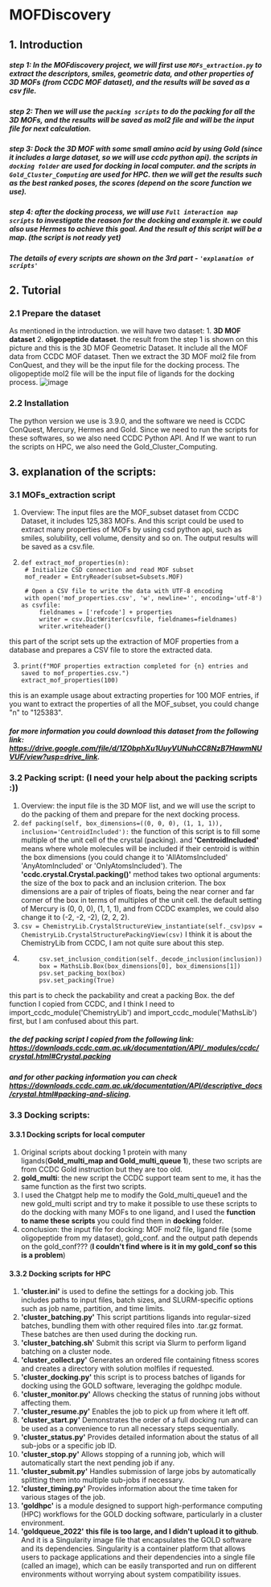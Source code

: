 # MOFDiscovery
## 1. Introduction
##### step 1: In the MOFdiscovery project, we will first use ```MOFs_extraction.py``` to extract the descriptors, smiles, geometric data, and other properties of 3D MOFs (from CCDC MOF dataset), and the results will be saved as a csv file. 
##### step 2: Then we will use the ```packing scripts``` to do the packing for all the 3D MOFs, and the results will be saved as mol2 file and will be the input file for next calculation. 
##### step 3: Dock the 3D MOF with some small amino acid by using Gold (since it includes a large dataset, so we will use ccdc python api). the scripts in ```docking folder``` are used for docking in local computer. and the scripts in ```Gold_Cluster_Computing``` are used for HPC. then we will get the results such as the best ranked poses, the scores (depend on the score function we use).
##### step 4: after the docking process, we will use ```Full interaction map scripts``` to investigate the reason for the docking and example it. we could also use Hermes to achieve this goal. And the result of this script will be a map. (the script is not ready yet)
##### The details of every scripts are shown on the 3rd part - ```'explanation of scripts'```


## 2. Tutorial
### 2.1 Prepare the dataset
As mentioned in the introduction. we will have two dataset: 1. **3D MOF dataset** 2. **oligopeptide dataset**. the result from the step 1 is shown on this picture and this is the 3D MOF Geometric Dataset. It include all the MOF data from CCDC MOF dataset. Then we extract the 3D MOF mol2 file from ConQuest, and they will be the input file for the docking process. The oligopeptide mol2 file will be the input file of ligands for the docking process.
![image](https://github.com/ZiedHosni1/MOF_discovery/assets/152184609/21b15e98-4b14-438a-b3f0-f5829416ce0a) 

### 2.2 Installation
The python version we use is 3.9.0, and the software we need is CCDC ConQuest, Mercury, Hermes and Gold. Since we need to run the scripts for these softwares, so we also need CCDC Python API. And If we want to run the scripts on HPC, we also need the Gold_Cluster_Computing. 

## 3. explanation of the scripts:
### 3.1 MOFs_extraction script
1. Overview: The input files are the MOF_subset dataset from CCDC Dataset, it includes 125,383 MOFs. And this script could be used to extract many properties of MOFs by using csd python api, such as smiles, solubility, cell volume, density and so on. The output results will be saved as a csv.file.
2. ```
   def extract_mof_properties(n):
    # Initialize CSD connection and read MOF subset
    mof_reader = EntryReader(subset=Subsets.MOF)

    # Open a CSV file to write the data with UTF-8 encoding
    with open('mof_properties.csv', 'w', newline='', encoding='utf-8') as csvfile:
        fieldnames = ['refcode'] + properties
        writer = csv.DictWriter(csvfile, fieldnames=fieldnames)
        writer.writeheader()
this part of the script sets up the extraction of MOF properties from a database and prepares a CSV file to store the extracted data.

3. ```
   print(f"MOF properties extraction completed for {n} entries and saved to mof_properties.csv.")
   extract_mof_properties(100)
this is an example usage about extracting properties for 100 MOF entries, if you want to extract the properties of all the MOF_subset, you could change "n" to "125383".
##### for more information you could download this dataset from the following link: https://drive.google.com/file/d/1ZObphXu1UuyVUNuhCC8NzB7HawmNUVUF/view?usp=drive_link.

### 3.2 Packing script: (I need your help about the packing scripts :))
1. Overview: the input file is the 3D MOF list, and we will use the script to do the packing of them and prepare for the next docking process.
2. ```def packing(self, box_dimensions=((0, 0, 0), (1, 1, 1)), inclusion='CentroidIncluded'):``` the function of this script is to fill some multiple of the unit cell of the crystal (packing). and **'CentroidIncluded'** means where whole molecules will be included if their centroid is within the box dimensions (you could change it to 'AllAtomsIncluded' 'AnyAtomIncluded' or 'OnlyAtomsIncluded'). The **'ccdc.crystal.Crystal.packing()'** method takes two optional arguments: the size of the box to pack and an inclusion criterion. The box dimensions are a pair of triples of floats, being the near corner and far corner of the box in terms of multiples of the unit cell. the default setting of Mercury is (0, 0, 0), (1, 1, 1), and from CCDC examples, we could also change it to (-2, -2, -2), (2, 2, 2).
3. ```csv = ChemistryLib.CrystalStructureView_instantiate(self._csv)psv = ChemistryLib.CrystalStructurePackingView(csv)``` I think it is about the ChemistryLib from CCDC, I am not quite sure about this step.
4. ``` if psv.packable():
        csv.set_inclusion_condition(self._decode_inclusion(inclusion))
        box = MathsLib.Box(box_dimensions[0], box_dimensions[1])
        psv.set_packing_box(box)
        psv.set_packing(True)
this part is to check the packability and creat a packing Box. 
the def function I copied from CCDC, and I think I need to import_ccdc_module('ChemistryLib') and import_ccdc_module('MathsLib') first, but I am confused about this part. 
##### the def packing script I copied from the following link: https://downloads.ccdc.cam.ac.uk/documentation/API/_modules/ccdc/crystal.html#Crystal.packing 
##### and for other packing information you can check https://downloads.ccdc.cam.ac.uk/documentation/API/descriptive_docs/crystal.html#packing-and-slicing.
### 3.3 Docking scripts:
#### 3.3.1 Docking scripts for local computer
1. Original scripts about docking 1 protein with many ligands(**Gold_multi_map and Gold_multi_queue 1**), these two scripts are from CCDC Gold instruction but they are too old.
2. **gold_multi**: the new script the CCDC support team sent to me, it has the same function as the first two scripts.
3. I used the Chatgpt help me to modify the Gold_multi_queue1 and the new gold_multi script and try to make it possible to use these scripts to do the docking with many MOFs to one ligand, and I used the **function to name these scripts** you could find them in **docking** folder.
4. conclusion: the input file for docking: MOF mol2 file, ligand file (some oligopeptide from my dataset), gold_conf. and the output path depends on the gold_conf??? (**I couldn't find where is it in my gold_conf so this is a problem**)
#### 3.3.2 Docking scripts for HPC
1. **'cluster.ini'** is used to define the settings for a docking job. This includes paths to input files, batch sizes, and SLURM-specific options such as job name, partition, and time limits.
2. **'cluster_batching.py'** This script partitions ligands into regular-sized batches, bundling them with other required files into .tar.gz format. These batches are then used during the docking run.
3. **'cluster_batching.sh'** Submit this script via Slurm to perform ligand batching on a cluster node.
4. **'cluster_collect.py'** Generates an ordered file containing fitness scores and creates a directory with solution molfiles if requested.
5. **'cluster_docking.py'** this script is to process batches of ligands for docking using the GOLD software, leveraging the goldhpc module.
6. **'cluster_monitor.py'** Allows checking the status of running jobs without affecting them.
7. **'cluster_resume.py'** Enables the job to pick up from where it left off.
8. **'cluster_start.py'** Demonstrates the order of a full docking run and can be used as a convenience to run all necessary steps sequentially.
9. **'cluster_status.py'** Provides detailed information about the status of all sub-jobs or a specific job ID.
10. **'cluster_stop.py'** Allows stopping of a running job, which will automatically start the next pending job if any.
11. **'cluster_submit.py'** Handles submission of large jobs by automatically splitting them into multiple sub-jobs if necessary.
12. **'cluster_timing.py'** Provides information about the time taken for various stages of the job.
13. **'goldhpc'** is a module designed to support high-performance computing (HPC) workflows for the GOLD docking software, particularly in a cluster environment.
14. **'goldqueue_2022'** **this file is too large, and I didn't upload it to github**. And it is a Singularity image file that encapsulates the GOLD software and its dependencies. Singularity is a container platform that allows users to package applications and their dependencies into a single file (called an image), which can be easily transported and run on different environments without worrying about system compatibility issues.




       
